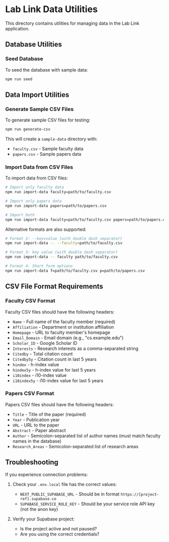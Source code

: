 # Lab Link Data Utilities

This directory contains utilities for managing data in the Lab Link application.

## Database Utilities

### Seed Database

To seed the database with sample data:

```bash
npm run seed
```

## Data Import Utilities

### Generate Sample CSV Files

To generate sample CSV files for testing:

```bash
npm run generate-csv
```

This will create a `sample-data` directory with:
- `faculty.csv` - Sample faculty data
- `papers.csv` - Sample papers data

### Import Data from CSV Files

To import data from CSV files:

```bash
# Import only faculty data
npm run import-data faculty=path/to/faculty.csv

# Import only papers data
npm run import-data papers=path/to/papers.csv

# Import both
npm run import-data faculty=path/to/faculty.csv papers=path/to/papers.csv
```

Alternative formats are also supported:

```bash
# Format 2: --key=value (with double dash separator)
npm run import-data -- --faculty=path/to/faculty.csv

# Format 3: key value (with double dash separator)
npm run import-data -- faculty path/to/faculty.csv

# Format 4: Short form options
npm run import-data f=path/to/faculty.csv p=path/to/papers.csv
```

## CSV File Format Requirements

### Faculty CSV Format

Faculty CSV files should have the following headers:
- `Name` - Full name of the faculty member (required)
- `Affiliation` - Department or institution affiliation
- `Homepage` - URL to faculty member's homepage
- `Email_Domain` - Email domain (e.g., "cs.example.edu")
- `Scholar_ID` - Google Scholar ID
- `Interests` - Research interests as a comma-separated string
- `Citedby` - Total citation count
- `Citedby5y` - Citation count in last 5 years
- `hindex` - h-index value
- `hindex5y` - h-index value for last 5 years
- `i10index` - i10-index value
- `i10index5y` - i10-index value for last 5 years

### Papers CSV Format

Papers CSV files should have the following headers:
- `Title` - Title of the paper (required)
- `Year` - Publication year
- `URL` - URL to the paper
- `Abstract` - Paper abstract
- `Author` - Semicolon-separated list of author names (must match faculty names in the database)
- `Research_Areas` - Semicolon-separated list of research areas

## Troubleshooting

If you experience connection problems:

1. Check your `.env.local` file has the correct values:
   - `NEXT_PUBLIC_SUPABASE_URL` - Should be in format `https://[project-ref].supabase.co`
   - `SUPABASE_SERVICE_ROLE_KEY` - Should be your service role API key (not the anon key)

2. Verify your Supabase project:
   - Is the project active and not paused?
   - Are you using the correct credentials? 